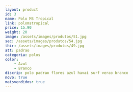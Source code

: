 ```yaml
---
layout: product
id: 3
name: Polo MS Tropical
link: polomstropical
price: 15.90
weight: 20
image: /assets/images/produtos/51.jpg
sec: /assets/images/produtos/54.jpg
thir: /assets/images/produtos/49.jpg
att: padrao
categoria: polos
color:
    - Azul
    - Branco
discrip: polo padrao flores azul havai surf verao branco
novo: true
maisvendidos: true
---
```

